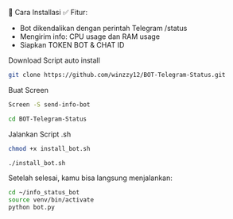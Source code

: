 🚀 Cara Installasi
✅ Fitur:
* Bot dikendalikan dengan perintah Telegram /status
* Mengirim info: CPU usage dan RAM usage
* Siapkan TOKEN BOT & CHAT ID

Download Script auto install
```bash
git clone https://github.com/winzzy12/BOT-Telegram-Status.git
```
Buat Screen
```bash
Screen -S send-info-bot
```
```bash
cd BOT-Telegram-Status
```
Jalankan Script .sh
```bash
chmod +x install_bot.sh
```
```bash
./install_bot.sh
```
Setelah selesai, kamu bisa langsung menjalankan:
```bash
cd ~/info_status_bot
source venv/bin/activate
python bot.py
```
